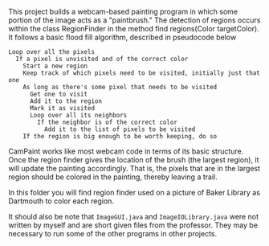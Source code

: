 This project builds a webcam-based painting program in which some portion of the image acts as a "paintbrush." The detection of regions occurs within the class RegionFinder in the method find
regions(Color targetColor). It follows a basic flood fill algorithm, described in pseudocode below

    Loop over all the pixels
      If a pixel is unvisited and of the correct color
        Start a new region
        Keep track of which pixels need to be visited, initially just that one
        As long as there's some pixel that needs to be visited
          Get one to visit
          Add it to the region
          Mark it as visited
          Loop over all its neighbors
            If the neighbor is of the correct color
              Add it to the list of pixels to be visited
        If the region is big enough to be worth keeping, do so

CamPaint works like most webcam code in terms of its basic structure. Once the region finder gives the location of the brush (the largest region), it will update the painting accordingly. That is, the pixels that are in the largest region should be colored in the painting, thereby leaving a trail.

In this folder you will find region finder used on a picture of Baker Library as Dartmouth to color each region.

It should also be note that `ImageGUI.java` and `ImageIOLibrary.java` were not written by myself and are short given files from the professor. They may be necessary to run some of the other programs in other projects. 
